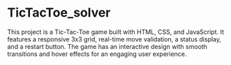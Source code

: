 # TicTacToe_solver
This project is a Tic-Tac-Toe game built with HTML, CSS, and JavaScript. It features a responsive 3x3 grid, real-time move validation, a status display, and a restart button. The game has an interactive design with smooth transitions and hover effects for an engaging user experience.
